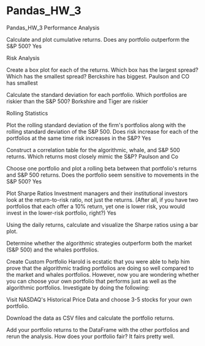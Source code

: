 # Pandas_HW_3
Pandas_HW_3
Performance Analysis

Calculate and plot cumulative returns. Does any portfolio outperform the S&P 500?
Yes

Risk Analysis


Create a box plot for each of the returns. Which box has the largest spread? Which has the smallest spread?
Berckshire has biggest. Paulson and CO has smallest

Calculate the standard deviation for each portfolio. Which portfolios are riskier than the S&P 500?
Borkshire and Tiger are riskier


Rolling Statistics


Plot the rolling standard deviation of the firm's portfolios along with the rolling standard deviation of the S&P 500. Does risk increase for each of the portfolios at the same time risk increases in the S&P?
Yes

Construct a correlation table for the algorithmic, whale, and S&P 500 returns. Which returns most closely mimic the S&P?
Paulson and Co

Choose one portfolio and plot a rolling beta between that portfolio's returns and S&P 500 returns. Does the portfolio seem sensitive to movements in the S&P 500?
Yes


Plot Sharpe Ratios
Investment managers and their institutional investors look at the return-to-risk ratio, not just the returns. (After all, if you have two portfolios that each offer a 10% return, yet one is lower risk, you would invest in the lower-risk portfolio, right?)
Yes

Using the daily returns, calculate and visualize the Sharpe ratios using a bar plot.


Determine whether the algorithmic strategies outperform both the market (S&P 500) and the whales portfolios.



Create Custom Portfolio
Harold is ecstatic that you were able to help him prove that the algorithmic trading portfolios are doing so well compared to the market and whales portfolios. However, now you are wondering whether you can choose your own portfolio that performs just as well as the algorithmic portfolios. Investigate by doing the following:


Visit NASDAQ's Historical Price Data and choose 3-5 stocks for your own portfolio.


Download the data as CSV files and calculate the portfolio returns.


Add your portfolio returns to the DataFrame with the other portfolios and rerun the analysis. How does your portfolio fair?
It fairs pretty well.
